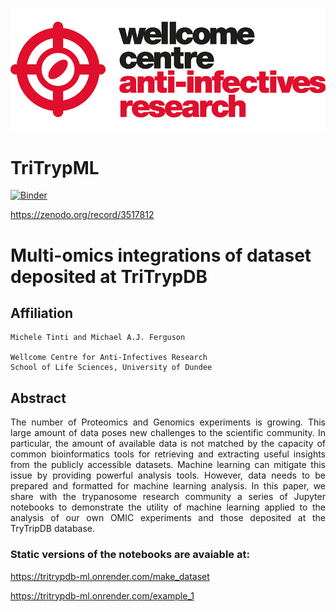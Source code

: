 ![title](https://github.com/mtinti/TriTrypML_code/blob/master/static/ANTI-INFECTIVES-RGB_200pc.png)
# TriTrypML

[![Binder](https://mybinder.org/badge_logo.svg)](https://mybinder.org/v2/gh/mtinti/TriTrypML_code/master)

https://zenodo.org/record/3517812

# Multi-omics integrations of dataset deposited at TriTrypDB
## Affiliation
    Michele Tinti and Michael A.J. Ferguson

    Wellcome Centre for Anti-Infectives Research
    School of Life Sciences, University of Dundee

## Abstract
<p style='text-align: justify;'>
The number of Proteomics and Genomics experiments is growing. 
This large amount of data poses new challenges to the scientific community. 
In particular, the amount of available data is not matched by the capacity of 
common bioinformatics tools for retrieving and extracting useful insights from the 
publicly accessible datasets. Machine learning can mitigate this issue by providing powerful 
analysis tools. However, data needs to be prepared and formatted for machine learning analysis. 
In this paper, we share with the trypanosome research community a series of Jupyter notebooks to 
demonstrate the utility of machine learning applied to the analysis of our own OMIC experiments 
and those deposited at the TryTripDB database.</p>

### Static versions of the notebooks are avaiable at:
https://tritrypdb-ml.onrender.com/make_dataset

https://tritrypdb-ml.onrender.com/example_1
